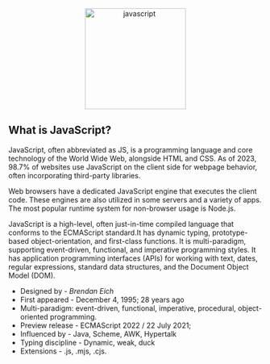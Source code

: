 <div align="center">
  <a href="https://developer.mozilla.org/en-US/docs/Web/JavaScript" target="_blank" rel="noreferrer">
    <img src="https://cdn.jsdelivr.net/gh/offensive-vk/Icons@master/javascript/javascript-original.svg" alt="javascript" width="200" height="200" /> 
  </a>
</div>

## What is JavaScript?

JavaScript, often abbreviated as JS, is a programming language and core technology of the World Wide Web, alongside HTML and CSS. As of 2023, 98.7% of websites use JavaScript on the client side for webpage behavior, often incorporating third-party libraries.

Web browsers have a dedicated JavaScript engine that executes the client code. These engines are also utilized in some servers and a variety of apps. The most popular runtime system for non-browser usage is Node.js.

JavaScript is a high-level, often just-in-time compiled language that conforms to the ECMAScript standard.It has dynamic typing, prototype-based object-orientation, and first-class functions. It is multi-paradigm, supporting event-driven, functional, and imperative programming styles. It has application programming interfaces (APIs) for working with text, dates, regular expressions, standard data structures, and the Document Object Model (DOM).

- Designed by - *Brendan Eich*
- First appeared - December 4, 1995; 28 years ago
- Multi-paradigm: event-driven, functional, imperative, procedural, object-oriented programming.
- Preview release - ECMAScript 2022 / 22 July 2021;
- Influenced by - Java, Scheme, AWK, Hypertalk
- Typing discipline - Dynamic, weak, duck
- Extensions - .js, .mjs, .cjs. 
